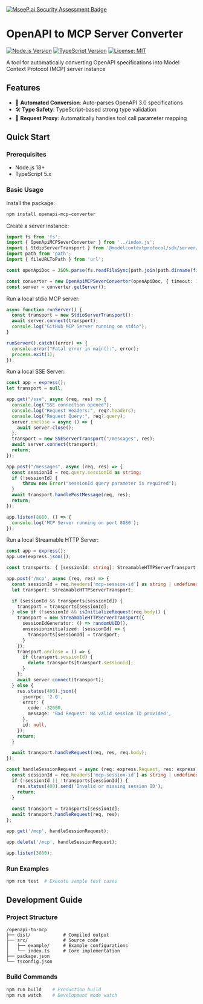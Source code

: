 [![MseeP.ai Security Assessment Badge](https://mseep.net/pr/zxypro1-openapi-to-mcp-converter-badge.png)](https://mseep.ai/app/zxypro1-openapi-to-mcp-converter)

# OpenAPI to MCP Server Converter

[![Node.js Version](https://img.shields.io/badge/node-%3E%3D18.x-brightgreen)](https://nodejs.org/)
[![TypeScript Version](https://img.shields.io/badge/typescript-5.x-blue)](https://www.typescriptlang.org/)
[![License: MIT](https://img.shields.io/badge/License-MIT-yellow.svg)](https://opensource.org/licenses/MIT)

A tool for automatically converting OpenAPI specifications into Model Context Protocol (MCP) server instance

## Features

- 🚀 **Automated Conversion**: Auto-parses OpenAPI 3.0 specifications
- 🛠 **Type Safety**: TypeScript-based strong type validation
- 🔄 **Request Proxy**: Automatically handles tool call parameter mapping

## Quick Start

### Prerequisites

- Node.js 18+
- TypeScript 5.x

### Basic Usage

Install the package:

```bash
npm install openapi-mcp-converter
```

Create a server instance:

```typescript
import fs from 'fs';
import { OpenApiMCPSeverConverter } from '../index.js';
import { StdioServerTransport } from '@modelcontextprotocol/sdk/server/stdio.js';
import path from 'path';
import { fileURLToPath } from 'url';

const openApiDoc = JSON.parse(fs.readFileSync(path.join(path.dirname(fileURLToPath(import.meta.url)), 'openapi.json'), 'utf8'));

const converter = new OpenApiMCPSeverConverter(openApiDoc, { timeout: 100000, security: { apiKey: 'my-api-key' } });
const server = converter.getServer();
```

Run a local stdio MCP server:

```typescript
async function runServer() {
  const transport = new StdioServerTransport();
  await server.connect(transport);
  console.log("GitHub MCP Server running on stdio");
}

runServer().catch((error) => {
  console.error("Fatal error in main():", error);
  process.exit(1);
});
```

Run a local SSE Server:

```typescript
const app = express();
let transport = null;

app.get("/sse", async (req, res) => {
  console.log("SSE connection opened");
  console.log("Request Headers:", req?.headers);
  console.log("Request Query:", req?.query);
  server.onclose = async () => {
    await server.close();
  };
  transport = new SSEServerTransport("/messages", res);
  await server.connect(transport);
  return;
});

app.post("/messages", async (req, res) => {
  const sessionId = req.query.sessionId as string;
  if (!sessionId) {
      throw new Error("sessionId query parameter is required");
  }
  await transport.handlePostMessage(req, res);
  return;
});

app.listen(8080, () => {
  console.log('MCP Server running on port 8080');
});
```

Run a local Streamable HTTP Server:

```typescript
const app = express();
app.use(express.json());

const transports: { [sessionId: string]: StreamableHTTPServerTransport } = {};

app.post('/mcp', async (req, res) => {
  const sessionId = req.headers['mcp-session-id'] as string | undefined;
  let transport: StreamableHTTPServerTransport;

  if (sessionId && transports[sessionId]) {
    transport = transports[sessionId];
  } else if (!sessionId && isInitializeRequest(req.body)) {
    transport = new StreamableHTTPServerTransport({
      sessionIdGenerator: () => randomUUID(),
      onsessioninitialized: (sessionId) => {
        transports[sessionId] = transport;
      }
    });
    transport.onclose = () => {
      if (transport.sessionId) {
        delete transports[transport.sessionId];
      }
    };
    await server.connect(transport);
  } else {
    res.status(400).json({
      jsonrpc: '2.0',
      error: {
        code: -32000,
        message: 'Bad Request: No valid session ID provided',
      },
      id: null,
    });
    return;
  }

  await transport.handleRequest(req, res, req.body);
});

const handleSessionRequest = async (req: express.Request, res: express.Response) => {
  const sessionId = req.headers['mcp-session-id'] as string | undefined;
  if (!sessionId || !transports[sessionId]) {
    res.status(400).send('Invalid or missing session ID');
    return;
  }
  
  const transport = transports[sessionId];
  await transport.handleRequest(req, res);
};

app.get('/mcp', handleSessionRequest);

app.delete('/mcp', handleSessionRequest);

app.listen(3000);
```

### Run Examples

```bash
npm run test  # Execute sample test cases
```

## Development Guide

### Project Structure

```
/openapi-to-mcp
├── dist/            # Compiled output
├── src/             # Source code
│   ├── example/     # Example configurations
│   └── index.ts     # Core implementation
├── package.json
└── tsconfig.json
```

### Build Commands

```bash
npm run build    # Production build
npm run watch    # Development mode watch
```
